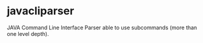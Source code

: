 javacliparser
=============

JAVA Command Line Interface Parser able to use subcommands (more than one level depth).
